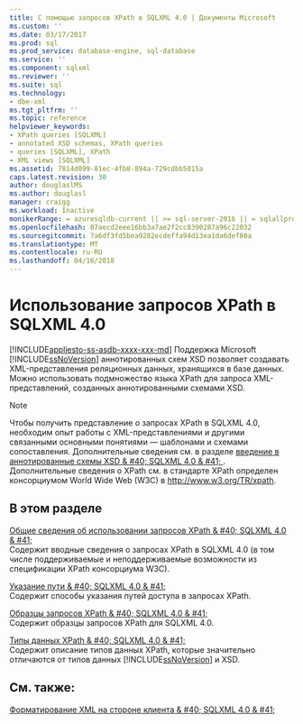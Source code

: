 ```yaml
---
title: С помощью запросов XPath в SQLXML 4.0 | Документы Microsoft
ms.custom: ''
ms.date: 03/17/2017
ms.prod: sql
ms.prod_service: database-engine, sql-database
ms.service: ''
ms.component: sqlxml
ms.reviewer: ''
ms.suite: sql
ms.technology:
- dbe-xml
ms.tgt_pltfrm: ''
ms.topic: reference
helpviewer_keywords:
- XPath queries [SQLXML]
- annotated XSD schemas, XPath queries
- queries [SQLXML], XPath
- XML views [SQLXML]
ms.assetid: 7814d099-81ec-4fb8-894a-729cdbb5015a
caps.latest.revision: 30
author: douglaslMS
ms.author: douglasl
manager: craigg
ms.workload: Inactive
monikerRange: = azuresqldb-current || >= sql-server-2016 || = sqlallproducts-allversions
ms.openlocfilehash: 07aecd2eee16bb3a7ae2f2cc8390287a96c22032
ms.sourcegitcommit: 7a6df3fd5bea9282ecdeffa94d13ea1da6def80a
ms.translationtype: MT
ms.contentlocale: ru-RU
ms.lasthandoff: 04/16/2018
---
```

# <a name="using-xpath-queries-in-sqlxml-40"></a>Использование запросов XPath в SQLXML 4.0
[!INCLUDE[appliesto-ss-asdb-xxxx-xxx-md](../../includes/appliesto-ss-asdb-xxxx-xxx-md.md)]
  Поддержка Microsoft [!INCLUDE[ssNoVersion](../../includes/ssnoversion-md.md)] аннотированных схем XSD позволяет создавать XML-представления реляционных данных, хранящихся в базе данных. Можно использовать подмножество языка XPath для запроса XML-представлений, созданных аннотированными схемами XSD.  
  
> [!NOTE]  
>  Чтобы получить представление о запросах XPath в SQLXML 4.0, необходим опыт работы с XML-представлениями и другими связанными основными понятиями — шаблонами и схемами сопоставления. Дополнительные сведения см. в разделе [введение в аннотированные схемы XSD & #40; SQLXML 4.0 & #41; ](../../relational-databases/sqlxml/annotated-xsd-schemas/introduction-to-annotated-xsd-schemas-sqlxml-4-0.md). Дополнительные сведения о XPath см. в стандарте XPath определен консорциумом World Wide Web (W3C) в http://www.w3.org/TR/xpath.  
  
## <a name="in-this-section"></a>В этом разделе  
 [Общие сведения об использовании запросов XPath & #40; SQLXML 4.0 & #41;](../../relational-databases/sqlxml-annotated-xsd-schemas-xpath-queries/introduction-to-using-xpath-queries-sqlxml-4-0.md)  
 Содержит вводные сведения о запросах XPath в SQLXML 4.0 (в том числе поддерживаемые и неподдерживаемые возможности из спецификации XPath консорциума W3C).  
  
 [Указание пути & #40; SQLXML 4.0 & #41;](../../relational-databases/sqlxml-annotated-xsd-schemas-xpath-queries/location-path/specifying-a-location-path-sqlxml-4-0.md)  
 Содержит способы указания путей доступа в запросах XPath.  
  
 [Образцы запросов XPath & #40; SQLXML 4.0 & #41;](../../relational-databases/sqlxml-annotated-xsd-schemas-xpath-queries/samples/sample-xpath-queries-sqlxml-4-0.md)  
 Содержит образцы запросов XPath для SQLXML 4.0.  
  
 [Типы данных XPath & #40; SQLXML 4.0 & #41;](../../relational-databases/sqlxml-annotated-xsd-schemas-xpath-queries/xpath-data-types-sqlxml-4-0.md)  
 Содержит описание типов данных XPath, которые значительно отличаются от типов данных [!INCLUDE[ssNoVersion](../../includes/ssnoversion-md.md)] и XSD.  
  
## <a name="see-also"></a>См. также:  
 [Форматирование XML на стороне клиента & #40; SQLXML 4.0 & #41;](../../relational-databases/sqlxml/formatting/client-side-xml-formatting-sqlxml-4-0.md)  
  
  
